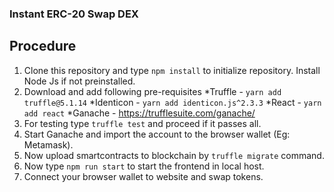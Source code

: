 ### Instant ERC-20 Swap DEX
## Procedure

1. Clone this repository and type `npm install` to initialize repository. Install Node Js if not preinstalled.
2. Download and add following pre-requisites 
      *Truffle - `yarn add truffle@5.1.14`
      *Identicon - `yarn add identicon.js^2.3.3`
      *React - `yarn add react`
      *Ganache - https://trufflesuite.com/ganache/
3. For testing type `truffle test` and proceed if it passes all.
4. Start Ganache and import the account to the browser wallet (Eg: Metamask).
4. Now upload smartcontracts to blockchain by `truffle migrate` command.
5. Now type `npm run start` to start the frontend in local host.
6. Connect your browser wallet to website and swap tokens.
